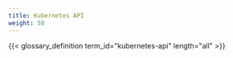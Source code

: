```yaml
---
title: Kubernetes API
weight: 50
---
```


<!-- overview -->

{{< glossary_definition term_id="kubernetes-api" length="all" >}}
